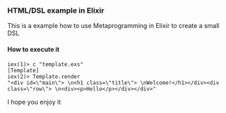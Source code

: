 ### HTML/DSL example in Elixir

This is a example how to use Metaprogramming in Elixir to create a small DSL

#### How to execute it
```
iex(1)> c "template.exs"
[Template]
iex(2)> Template.render
"<div id=\"main\"> \n<h1 class=\"title\"> \nWelcome!</h1></div><div class=\"row\"> \n<div><p>Hello</p></div></div>"
```

I hope you enjoy it

